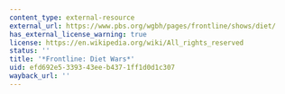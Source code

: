 ```yaml
---
content_type: external-resource
external_url: https://www.pbs.org/wgbh/pages/frontline/shows/diet/
has_external_license_warning: true
license: https://en.wikipedia.org/wiki/All_rights_reserved
status: ''
title: '*Frontline: Diet Wars*'
uid: efd692e5-3393-43ee-b437-1ff1d0d1c307
wayback_url: ''
---
```

